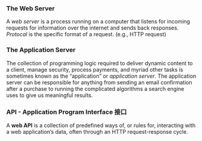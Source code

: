 ### The Web Server
A _web server_ is a process running on a computer that listens for incoming requests for information over the internet and sends back responses. 
_Protocal_ is the specific format of a request. (e.g., HTTP request) 

### The Application Server 
The collection of programming logic required to deliver dynamic content to a client, manage security, process payments, and myriad other tasks is sometimes known as the “application” or _application server_. 
The application server can be responsible for anything from sending an email confirmation after a purchase to running the complicated algorithms a search engine uses to give us meaningful results.
 
### API - Application Program Interface 接口
A **web API** is a collection of predefined ways of, or rules for, interacting with a web application’s data, often through an HTTP request-response cycle. 

<!--stackedit_data:
eyJoaXN0b3J5IjpbMTM1NTQ3MzI3NCwtMTAzMjQ5NDEzMiwxMT
Q4MjUwNjA0LC0xNjE0MjQ5MTM3LDE5MjE3OTE4NywtMjA4ODc0
NjYxMl19
-->